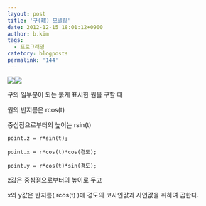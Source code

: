 ```yaml
---
layout: post
title: '구(球) 모델링'
date: 2012-12-15 18:01:12+0900
author: b.kim
tags:
  - 프로그래밍
catetory: blogposts
permalink: '144'
---
```



  

![](https://raw.githubusercontent.com/tibyte/blog-res/master/legacy/144/0.png)![](https://raw.githubusercontent.com/tibyte/blog-res/master/legacy/144/1.png)

  

  

구의 일부분이 되는 붉게 표시한 원을 구할 때

원의 반지름은 rcos(t)  

중심점으로부터의 높이는 rsin(t)

  
```
point.z = r*sin(t);

point.x = r*cos(t)*cos(경도);  

point.y = r*cos(t)*sin(경도);
```

  

z값은 중심점으로부터의 높이로 두고

x와 y값은 반지름( rcos(t) )에 경도의 코사인값과 사인값을 취하여 곱한다.

  

  

  

  

  

  

  

  

  


